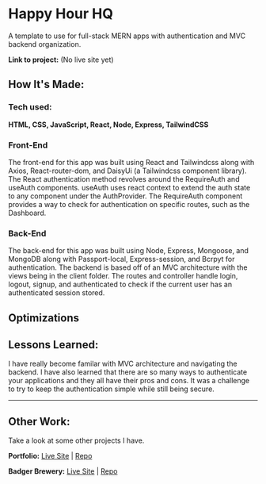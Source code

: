 # Happy Hour HQ

A template to use for full-stack MERN apps with authentication and MVC backend organization.

**Link to project:** (No live site yet)

<!-- ![A screenshot of the app](https://drive.google.com/file/d/1-2_qh0nSB2_kS1qBRbo0eHqOYeL-L2Kv/view?usp=sharing)  -->

## How It's Made:

### Tech used:
**HTML, CSS, JavaScript, React, Node, Express, TailwindCSS**

### Front-End
The front-end for this app was built using React and Tailwindcss along with Axios, React-router-dom, and DaisyUi (a Tailwindcss component library). The React authentication method revolves around the RequireAuth and useAuth components. useAuth uses react context to extend the auth state to any component under the AuthProvider. The RequireAuth component provides a way to check for authentication on specific routes, such as the Dashboard.

### Back-End
The back-end for this app was built using Node, Express, Mongoose, and MongoDB along with Passport-local, Express-session, and Bcrpyt for authentication. The backend is based off of an MVC architecture with the views being in the client folder. The routes and controller handle login, logout, signup, and authenticated to check if the current user has an authenticated session stored.  

## Optimizations


## Lessons Learned:
I have really become familar with MVC architecture and navigating the backend. I have also learned that there are so many ways to authenticate your applications and they all have their pros and cons. It was a challenge to try to keep the authentication simple while still being secure.

- - - -

## Other Work:
Take a look at some other projects I have.

**Portfolio:** [Live Site](carrib.netlify.app/) | [Repo](https://github.com/BCarrico/portfolio)

**Badger Brewery:** [Live Site](https://badgerbrewery.netlify.app/) | [Repo](https://github.com/BCarrico/BadgerBrewery)